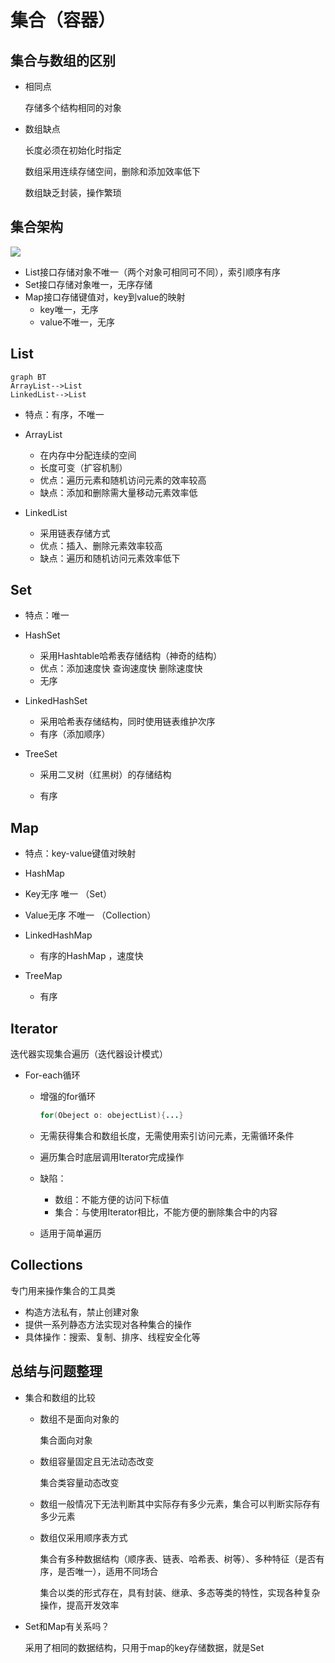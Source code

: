 # 集合（容器）



## 集合与数组的区别

+ 相同点

  存储多个结构相同的对象

+ 数组缺点

  长度必须在初始化时指定

  数组采用连续存储空间，删除和添加效率低下 

  数组缺乏封装，操作繁琐

  

## 集合架构

![](https://bkimg.cdn.bcebos.com/pic/c83d70cf3bc79f3d48e3defcb8a1cd11738b29ff?x-bce-process=image/watermark,g_7,image_d2F0ZXIvYmFpa2U4MA==,xp_5,yp_5)

+ List接口存储对象不唯一（两个对象可相同可不同），索引顺序有序
+ Set接口存储对象唯一，无序存储
+ Map接口存储键值对，key到value的映射
  + key唯一，无序
  + value不唯一，无序



## List

```mermaid
graph BT
ArrayList-->List
LinkedList-->List
```

+ 特点：有序，不唯一

+ ArrayList 
  + 在内存中分配连续的空间
  + 长度可变（扩容机制） 
  + 优点：遍历元素和随机访问元素的效率较高 
  +  缺点：添加和删除需大量移动元素效率低

+ LinkedList  
  + 采用链表存储方式 
  + 优点：插入、删除元素效率较高
  + 缺点：遍历和随机访问元素效率低下 



## Set

+ 特点：唯一
+ HashSet 
  + 采用Hashtable哈希表存储结构（神奇的结构） 
  + 优点：添加速度快 查询速度快 删除速度快 
  + 无序 

+ LinkedHashSet 
  + 采用哈希表存储结构，同时使用链表维护次序 
  + 有序（添加顺序） 

+ TreeSet 

  + 采用二叉树（红黑树）的存储结构 

  + 有序

    

## Map

+ 特点：key-value键值对映射
+  HashMap 
  + Key无序 唯一 （Set） 
  + Value无序 不唯一 （Collection） 

+ LinkedHashMap 
  + 有序的HashMap ，速度快 

+ TreeMap 
  + 有序



## Iterator

迭代器实现集合遍历（迭代器设计模式）

+ For-each循环 

  + 增强的for循环

    ```java
    for(Obeject o: obejectList){...}
    ```

  + 无需获得集合和数组长度，无需使用索引访问元素，无需循环条件 
  + 遍历集合时底层调用Iterator完成操作 
  + 缺陷： 
    + 数组：不能方便的访问下标值
    + 集合：与使用Iterator相比，不能方便的删除集合中的内容 

  + 适用于简单遍历



## Collections

专门用来操作集合的工具类 

+ 构造方法私有，禁止创建对象 
+ 提供一系列静态方法实现对各种集合的操作 
+ 具体操作：搜索、复制、排序、线程安全化等



## 总结与问题整理

+ 集合和数组的比较 

  + 数组不是面向对象的

    集合面向对象 

  + 数组容量固定且无法动态改变

    集合类容量动态改变

  + 数组一般情况下无法判断其中实际存有多少元素，集合可以判断实际存有多少元素

  + 数组仅采用顺序表方式 

    集合有多种数据结构（顺序表、链表、哈希表、树等）、多种特征（是否有序，是否唯一），适用不同场合

    集合以类的形式存在，具有封装、继承、多态等类的特性，实现各种复杂操作，提高开发效率

+ Set和Map有关系吗？ 

  采用了相同的数据结构，只用于map的key存储数据，就是Set

